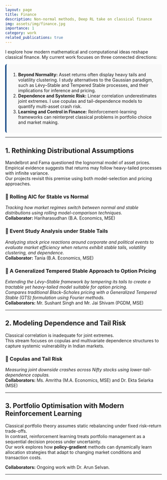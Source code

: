 ```yaml
---
layout: page
title: Finance
description: Non-normal methods, Deep RL take on classical finance
img: assets/img/finance.jpg
importance: 1
category: work
related_publications: true
---
```


<style>
.highlight-box {
  background-color: #f9f9f9;
  border-left: 4px solid #004080;
  padding: 0.8em 1em;
  border-radius: 6px;
  margin: 1em 0;
}

.section-intro p {
  margin-bottom: 0.6em;
}

.quote-block {
  margin: 0.8em 0;
  padding-left: 1em;
  border-left: 3px solid #ccc;
  font-style: italic;
  color: #444;
}
</style>


<p class="lead">
I explore how modern mathematical and computational ideas reshape classical finance.  
My current work focuses on three connected directions:
</p>

<div class="highlight-box">
<ol>
  <li><strong>Beyond Normality:</strong> Asset returns often display heavy tails and volatility clustering.  
  I study alternatives to the Gaussian paradigm, such as Lévy–Stable and Tempered Stable processes, and their implications for inference and pricing.</li>
  <li><strong>Dependence and Systemic Risk:</strong> Linear correlation underestimates joint extremes.  
  I use copulas and tail-dependence models to quantify multi-asset crash risk.</li>
  <li><strong>Learning and Control in Finance:</strong> Reinforcement-learning frameworks can reinterpret classical problems in portfolio choice and market making.</li>
</ol>
</div>

---

## 1. Rethinking Distributional Assumptions

Mandelbrot and Fama questioned the lognormal model of asset prices.  
Empirical evidence suggests that returns may follow heavy-tailed processes with infinite variance.  
Our projects revisit this premise using both model-selection and pricing approaches.

### 🔹 Rolling AIC for Stable vs Normal
_Tracking how market regimes switch between normal and stable distributions using rolling model-comparison techniques._  
**Collaborator:** Hariharasudhan (B.A. Economics, MSE)

### 🔹 Event Study Analysis under Stable Tails
_Analyzing stock price reactions around corporate and political events to evaluate market efficiency when returns exhibit stable tails, volatility clustering, and dependence._  
**Collaborator:** Tania (B.A. Economics, MSE)

### 🔹 A Generalized Tempered Stable Approach to Option Pricing
_Extending the Lévy–Stable framework by tempering its tails to create a tractable yet heavy-tailed model suitable for option pricing.  
Compares traditional Black–Scholes pricing with a Generalized Tempered Stable (GTS) formulation using Fourier methods._  
**Collaborators:** Mr. Sushant Singh and Mr. Jai Shivam (PGDM, MSE)

---

## 2. Modeling Dependence and Tail Risk

Classical correlation is inadequate for joint extremes.  
This stream focuses on copulas and multivariate dependence structures to capture systemic vulnerability in Indian markets.

### 🔹 Copulas and Tail Risk
_Measuring joint downside crashes across Nifty stocks using lower-tail-dependence copulas._  
**Collaborators:** Ms. Amritha (M.A. Economics, MSE) and Dr. Ekta Selarka (MSE)

---

## 3. Portfolio Optimisation with Modern Reinforcement Learning

Classical portfolio theory assumes static rebalancing under fixed risk–return trade-offs.  
In contrast, reinforcement learning treats portfolio management as a sequential decision process under uncertainty.  
Our work explores how **policy-gradient** methods can dynamically learn allocation strategies that adapt to changing market conditions and transaction costs.

**Collaborators:** Ongoing work with Dr. Arun Selvan.

---
